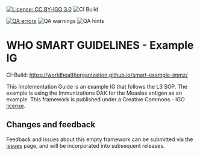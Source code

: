 [![License: CC BY-IGO 3.0](https://licensebuttons.net/l/by-nc/3.0/igo/80x15.png)](https://creativecommons.org/licenses/by/3.0/igo)
![CI Build](https://img.shields.io/github/actions/workflow/status/worldhealthorganization/smart-example-immz/ghbuild.yml)  
  

[![QA errors](https://img.shields.io/badge/dynamic/json?url=https%3A%2F%2Fworldhealthorganization.github.io%2Fsmart-example-immz%2Fqa.json&query=%24.errs&logoColor=red&label=QA%20errors&color=yellow)](https://worldhealthorganization.github.io/smart-example-immz/qa.html)
![QA warnings](https://img.shields.io/badge/dynamic/json?url=https%3A%2F%2Fworldhealthorganization.github.io%2Fsmart-example-immz%2Fqa.json&query=%24.warnings&logoColor=orange&label=QA%20warnings&color=yellow)
![QA hints](https://img.shields.io/badge/dynamic/json?url=https%3A%2F%2Fworldhealthorganization.github.io%2Fsmart-example-immz%2Fqa.json&query=%24.hints&logoColor=yellow&label=QA%20hints&color=yellow)


# WHO SMART GUIDELINES - Example IG 

CI-Build: https://worldhealthorganization.github.io/smart-example-immz/

This Implementation Guide is an example IG that follows the L3 SOP. The example is using the Immunizations DAK for the Measles antigen as an example.
This framework is published under a Creative Commons - IGO [license](LICENSE.md).

## Changes and feedback

Feedback and issues about this empty framework can be submitted via the [issues](issues) page, and will be incorporated into subsequent releases.

